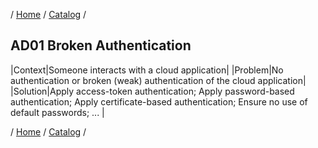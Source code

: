 / [Home](/acctp/) / [Catalog](/acctp/catalog.html) /

## AD01 Broken Authentication

|Context|Someone interacts with a cloud application|
|Problem|No authentication or broken (weak) authentication of the cloud application|
|Solution|Apply access-token authentication; Apply password-based authentication; Apply certificate-based authentication; Ensure no use of default passwords; ... |

/ [Home](/acctp/) / [Catalog](/acctp/catalog.html) /
